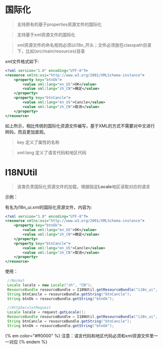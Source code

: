# 国际化

> 支持原有的基于properties资源文件的国际化

> 支持基于xml资源文件的国际化

> xml资源文件的命名规则必须以i18n_开头；文件必须放在classpath目录下，比如(src/main/resources)目录

xml文件格式如下:

```xml
<?xml version="1.0" encoding="UTF-8"?>
<resource xmlns:xsi="http://www.w3.org/2001/XMLSchema-instance">
    <property key="btnOk">
        <value xml:lang="en_US">OK</value>
        <value xml:lang="zh_CN">确定</value>
    </property>
    <property key="btnCancle">
        <value xml:lang="en_US">Cancle</value>
        <value xml:lang="zh_CN">取消</value>
    </property>
</resource>
```

如上所示，相比传统的国际化资源文件编写，基于XML的方式不需要对中文进行转码，而且更加直观。

> key 定义了属性的名称

> xml:lang 定义了语言代码和地区代码

# I18NUtil

> 该类负责国际化资源文件的加载，根据指定**Locale**地区读取对应的语言

示例：

有名为i18n_ui.xml的国际化资源文件，内容为:

```xml
<?xml version="1.0" encoding="UTF-8"?>
<resource xmlns:xsi="http://www.w3.org/2001/XMLSchema-instance">
    <property key="btnOk">
        <value xml:lang="en_US">OK</value>
        <value xml:lang="zh_CN">确定</value>
    </property>
    <property key="btnCancle">
        <value xml:lang="en_US">Cancle</value>
        <value xml:lang="zh_CN">取消</value>
    </property>
</resource>
```

使用：

```java
 //Normal
 Locale locale = new Locale("zh", "CN");
 ResourceBundle resourceBundle = I18NUtil.getResourceBundle("i18n_ui", locale);
 String btnCancle = resourceBundle.getString("btnCancle");
 String btnOk = resourceBundle.getString("btnOk");
 
 //HttpServletRequest
 Locale locale = request.getLocale();
 ResourceBundle resourceBundle = I18NUtil.getResourceBundle("i18n_ui", locale);
 String btnCancle = resourceBundle.getString("btnCancle");
 String btnOk = resourceBundle.getString("btnOk");
```

{% em color="#ff0000" %}
注意：语言代码和地区代码必须和xml资源文件里一一对应
{% endem %}
